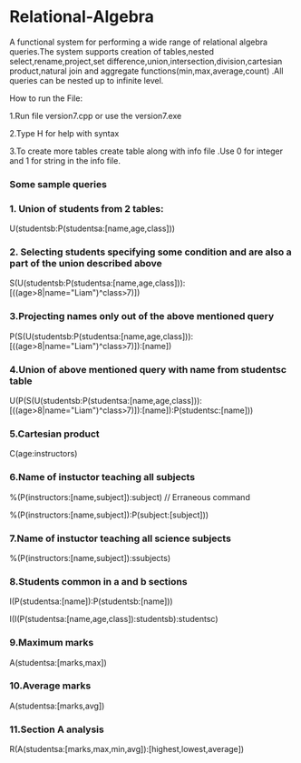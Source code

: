 # Relational-Algebra
A functional system for performing a wide range of relational algebra queries.The system supports creation of tables,nested select,rename,project,set difference,union,intersection,division,cartesian product,natural join and aggregate functions(min,max,average,count) .All queries can be nested up to infinite level.

How to run the File:

1.Run file version7.cpp or use the version7.exe 

2.Type H for help with syntax

3.To create more tables create table along with info file .Use 0 for integer and 1 for string in the info file.

### Some sample queries 

### 1. Union of students from 2 tables:

U(studentsb:P(studentsa:[name,age,class]))

### 2. Selecting students specifying some condition and are also a part of the union described above

S(U(studentsb:P(studentsa:[name,age,class])):[((age>8|name="Liam")^class>7)])

### 3.Projecting names only out of the above mentioned query

P(S(U(studentsb:P(studentsa:[name,age,class])):[((age>8|name="Liam")^class>7)]):[name])

### 4.Union of above mentioned query with name from studentsc table

U(P(S(U(studentsb:P(studentsa:[name,age,class])):[((age>8|name="Liam")^class>7)]):[name]):P(studentsc:[name]))

### 5.Cartesian product

C(age:instructors)

### 6.Name of instuctor teaching all  subjects

%(P(instructors:[name,subject]):subject) // Erraneous command

%(P(instructors:[name,subject]):P(subject:[subject]))

### 7.Name of instuctor teaching all science subjects

%(P(instructors:[name,subject]):ssubjects)

### 8.Students common in a and b sections

I(P(studentsa:[name]):P(studentsb:[name]))

I(I(P(studentsa:[name,age,class]):studentsb):studentsc)

### 9.Maximum marks

A(studentsa:[marks,max])

### 10.Average marks

A(studentsa:[marks,avg])

### 11.Section A analysis

R(A(studentsa:[marks,max,min,avg]):[highest,lowest,average])
